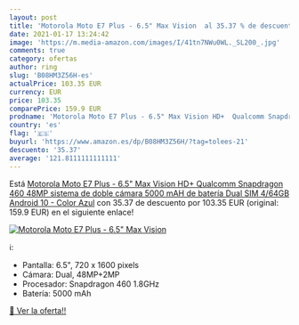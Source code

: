 ```yaml
---
layout: post
title: 'Motorola Moto E7 Plus - 6.5" Max Vision  al 35.37 % de descuento'
date: 2021-01-17 13:24:42
image: 'https://m.media-amazon.com/images/I/41tn7NWu0WL._SL200_.jpg'
comments: true
category: ofertas
author: ring
slug: 'B08HM3Z56H-es'
actualPrice: 103.35 EUR
currency: EUR
price: 103.35
comparePrice: 159.9 EUR
prodname: 'Motorola Moto E7 Plus - 6.5" Max Vision HD+  Qualcomm Snapdragon 460  48MP sistema de doble cámara  5000 mAH de batería  Dual SIM  4/64GB  Android 10 - Color Azul'
country: 'es'
flag: '🇪🇸'
buyurl: 'https://www.amazon.es/dp/B08HM3Z56H/?tag=tolees-21'
descuento: '35.37'
average: '121.8111111111111'
---
```


Está [Motorola Moto E7 Plus - 6.5" Max Vision HD+  Qualcomm Snapdragon 460  48MP sistema de doble cámara  5000 mAH de batería  Dual SIM  4/64GB  Android 10 - Color Azul](https://www.amazon.es/dp/B08HM3Z56H/?tag=tolees-21) con 35.37 de descuento por 103.35 EUR (original: 159.9 EUR) en el siguiente enlace!

[![Motorola Moto E7 Plus - 6.5" Max Vision ](https://m.media-amazon.com/images/I/41tn7NWu0WL._SL200_.jpg)](https://www.amazon.es/dp/B08HM3Z56H/?tag=tolees-21)

ℹ️:

- Pantalla: 6.5", 720 x 1600 pixels
- Cámara: Dual, 48MP+2MP
- Procesador: Snapdragon 460 1.8GHz
- Batería: 5000 mAh

[🛒 Ver la oferta!!](https://www.amazon.es/dp/B08HM3Z56H/?tag=tolees-21)
